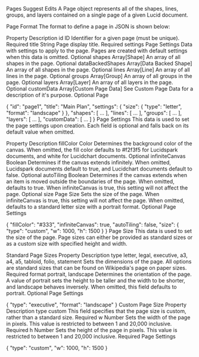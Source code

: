 Pages
Suggest Edits
A Page object represents all of the shapes, lines, groups, and layers contained on a single page of a given Lucid document.

Page Format
The format to define a page in JSON is shown below:

Property	Description	
id	ID
Identifier for a given page (must be unique).	Required
title	String
Page display title.	Required
settings	Page Settings
Data with settings to apply to the page. Pages are created with default settings when this data is omitted.	Optional
shapes	Array[Shape]
An array of all shapes in the page.	Optional
dataBackedShapes	Array[Data Backed Shape]
An array of all shapes in the page.	Optional
lines	Array[Line]
An array of all lines in the page.	Optional
groups	Array[Group]
An array of all groups in the page.	Optional
layers	Array[Layer]
An array of all layers in the page.	Optional
customData	Array[Custom Page Data]
See Custom Page Data for a description of it's purpose.	Optional
Page

{
    "id": "page1",
    "title": "Main Plan",
    "settings": {
        "size": {
            "type": "letter",
            "format": "landscape"
        }
    },
    "shapes": [ ... ],
    "lines": [ ... ],
    "groups": [ ... ],
    "layers": [ ... ],
    "customData": [ ... ]
}
Page Settings
This data is used to set the page settings upon creation. Each field is optional and falls back on its default value when omitted.

Property	Description	
fillColor	Color
Determines the background color of the canvas. When omitted, the fill color defaults to #f2f3f5 for Lucidspark documents, and white for Lucidchart documents.	Optional
infiniteCanvas	Boolean
Determines if the canvas extends infinitely. When omitted, Lucidspark documents default to true, and Lucidchart documents default to false.	Optional
autoTiling	Boolean
Determines if the canvas extends when an item is moved outside the boundaries of the page. When omitted, defaults to true. When infiniteCanvas is true, this setting will not affect the page.	Optional
size	Page Size
Sets the size of the page. When infiniteCanvas is true, this setting will not affect the page. When omitted, defaults to a standard letter size with a portrait format.	Optional
Page Settings

{
    "fillColor": "#333",
    "infiniteCanvas": true,
    "autoTiling": false,
    "size": {
        "type": "custom",
        "w": 1000,
        "h": 1500
    }
}
Page Size
This data is used to set the size of the page. Page sizes can either be provided as standard sizes or as a custom size with specified height and width.

Standard Page Sizes
Property	Description	
type	letter, legal, executive, a3, a4, a5, tabloid, folio, statement
Sets the dimensions of the page. All options are standard sizes that can be found on Wikipedia's page on paper sizes.	Required
format	portrait, landscape
Determines the orientation of the page. A value of portrait sets the height to be taller and the width to be shorter, and landscape behaves inversely. When omitted, this field defaults to portrait.	Optional
Page Settings

{
    "type": "executive",
    "format": "landscape"
}
Custom Page Size
Property	Description	
type	custom
This field specifies that the page size is custom, rather than a standard size.	Required
w	Number
Sets the width of the page in pixels. This value is restricted to between 1 and 20,000 inclusive.	Required
h	Number
Sets the height of the page in pixels. This value is restricted to between 1 and 20,000 inclusive.	Required
Page Settings

{
    "type": "custom",
    "w": 1000,
    "h": 1500
}
